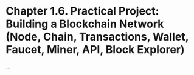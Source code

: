 # Chapter 1.6. Practical Project: Building a Blockchain Network (Node, Chain, Transactions, Wallet, Faucet, Miner, API, Block Explorer)

...
